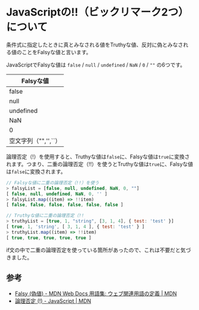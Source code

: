 # JavaScriptの!!（ビックリマーク2つ）について

条件式に指定したときに真とみなされる値をTruthyな値、反対に偽とみなされる値のことをFalsyな値と言います。

JavaScriptでFalsyな値は `false` / `null` / `undefined` / `NaN` / `0` / `""` の6つです。

| Falsyな値            |
| -------------------- |
| false                |
| null                 |
| undefined            |
| NaN                  |
| 0                    |
| 空文字列（"",'',``） |

論理否定（!）を使用すると、Truthyな値は`false`に、Falsyな値は`true`に変換されます。つまり、二重の論理否定（!!）を使うとTruthyな値は`true`に、Falsyな値は`false`に変換されます。

```javascript
// Falsyな値に二重の論理否定（!!）を使う
> falsyList = [false, null, undefined, NaN, 0, ""]
[ false, null, undefined, NaN, 0, '' ]
> falsyList.map((item) => !!item)
[ false, false, false, false, false, false ]

// Truthyな値に二重の論理否定（!!
> truthyList = [true, 1, "string", [3, 1, 4], { test: 'test' }]
[ true, 1, 'string', [ 3, 1, 4 ], { test: 'test' } ]
> truthyList.map((item) => !!item)
[ true, true, true, true, true ]
```

if文の中で二重の論理否定を使っている箇所があったので、これは不要だと気づきました。

## 参考

- [Falsy (偽値) - MDN Web Docs 用語集: ウェブ関連用語の定義 | MDN](https://developer.mozilla.org/ja/docs/Glossary/Falsy)
- [論理否定 (!) - JavaScript | MDN](https://developer.mozilla.org/ja/docs/Web/JavaScript/Reference/Operators/Logical_NOT)
